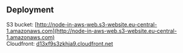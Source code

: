 ## Deployment
S3 bucket: [http://node-in-aws-web.s3-website.eu-central-1.amazonaws.com](http://node-in-aws-web.s3-website.eu-central-1.amazonaws.com) <br />
Cloudfront: [d13xf9s3zkhja9.cloudfront.net](d13xf9s3zkhja9.cloudfront.net)

